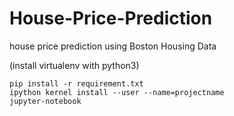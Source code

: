 # House-Price-Prediction
house price prediction using Boston Housing Data



(install virtualenv with python3)


```
pip install -r requirement.txt
ipython kernel install --user --name=projectname
jupyter-notebook
```

